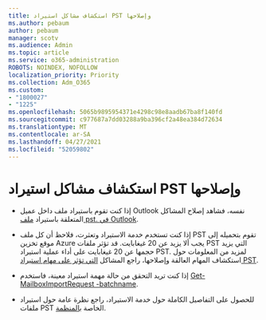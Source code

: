 ```yaml
---
title: استكشاف مشاكل استيراد PST وإصلاحها
ms.author: pebaum
author: pebaum
manager: scotv
ms.audience: Admin
ms.topic: article
ms.service: o365-administration
ROBOTS: NOINDEX, NOFOLLOW
localization_priority: Priority
ms.collection: Adm_O365
ms.custom:
- "1800027"
- "1225"
ms.openlocfilehash: 5065b9895954371e4298c98e8aadb67ba8f140fd
ms.sourcegitcommit: c977687a7dd03288a9ba396cf2a48ea384d72634
ms.translationtype: MT
ms.contentlocale: ar-SA
ms.lasthandoff: 04/27/2021
ms.locfileid: "52059802"
---
```

# <a name="troubleshooting-pst-import-issues"></a>استكشاف مشاكل استيراد PST وإصلاحها

- إذا كنت تقوم باستيراد ملف داخل عميل Outlook نفسه، فشاهد إصلاح المشاكل المتعلقة باستيراد [ملف pst. في Outlook](https://support.office.com/article/Fix-problems-importing-an-Outlook-pst-file-2d2e50dc-5c36-4ab2-ab50-f1be733b3d6e).

- إذا كنت تستخدم خدمة الاستيراد وتعثرت، فلاحظ أن كل ملف PST تقوم بتحميله إلى موقع تخزين Azure يجب ألا يزيد عن 20 غيغابايت. قد تؤثر ملفات PST التي يزيد حجمها عن 20 غيغابايت على أداء عملية استيراد PST. لمزيد من المعلومات حول استكشاف المهام العالقة وإصلاحها، راجع المشاكل [التي تؤثر على مهام استيراد PST](https://docs.microsoft.com/office365/troubleshoot/pst-import-service/issues-with-pst-import-job).

- إذا كنت تريد التحقق من حالة مهمة استيراد معينة، فاستخدم [Get-MailboxImportRequest -batchname](https://docs.microsoft.com/powershell/module/exchange/mailboxes/get-mailboximportrequest).

- للحصول على التفاصيل الكاملة حول خدمة الاستيراد، راجع نظرة عامة حول استيراد ملفات PST الخاصة [بالمنظمة](https://docs.microsoft.com/microsoft-365/compliance/importing-pst-files-to-office-365?view=o365-worldwide).
